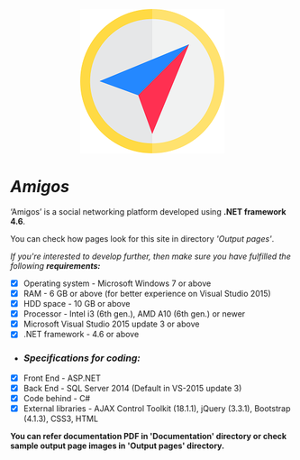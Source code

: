 <p align="center">
<img src="amigos.png" alt="Amigos"/>
</p>

# *Amigos*
‘Amigos’ is a social networking platform developed using **.NET framework 4.6**.

You can check how pages look for this site in directory *'Output pages'*.

*If you're interested to develop further, then make sure you have fulfilled the following* ***requirements:***
- [x] Operating system - Microsoft Windows 7 or above
- [x] RAM - 6 GB or above (for better experience on Visual Studio 2015)
- [x] HDD space - 10 GB or above
- [x] Processor - Intel i3 (6th gen.), AMD A10 (6th gen.) or newer
- [x] Microsoft Visual Studio 2015 update 3 or above
- [x] .NET framework - 4.6 or above

- ### *Specifications for coding:*
- [x] Front End - ASP.NET
- [x] Back End - SQL Server 2014 (Default in VS-2015 update 3)
- [x] Code behind - C#
- [x] External libraries - AJAX Control Toolkit (18.1.1), jQuery (3.3.1), Bootstrap (4.1.3), CSS3, HTML

**You can refer documentation PDF in 'Documentation' directory or check sample output page images in 'Output pages' directory.**